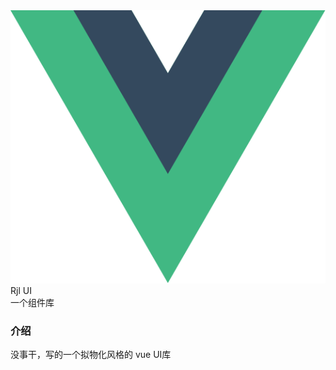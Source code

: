<div class="varlet-introduce">
  <div class="varlet-introduce__row">
    <img class="varlet-introduce__image" src="../public/logo.svg" />
    <div class="varlet-introduce__name">Rjl UI</div>  
  </div>
  <div class="varlet-introduce__des">一个组件库</div>
</div>

### 介绍

没事干，写的一个拟物化风格的 vue UI库